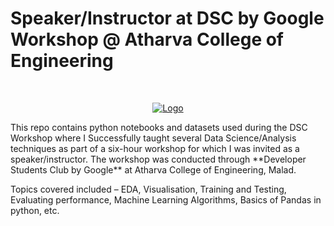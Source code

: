 
<!-- PROJECT LOGO -->

<h1>Speaker/Instructor at DSC by Google Workshop @ Atharva College of Engineering</h1>

<br />
<p align="center">
  <a href="https://github.com/reubence/Google-DSC-Workshop-2020">
    <img src="https://cdn.hashnode.com/res/hashnode/image/upload/v1563888018200/lJaohMmyY.png" alt="Logo" >
  </a>

  <p >
This repo contains python notebooks and datasets used during the DSC Workshop where I Successfully taught several Data Science/Analysis techniques as part of a six-hour workshop for which I was invited as a speaker/instructor. The workshop was conducted through **Developer Students Club by Google** at Atharva College of Engineering, Malad.

Topics covered included – EDA, Visualisation, Training and Testing, Evaluating performance, Machine Learning Algorithms, Basics of Pandas in python, etc. 
    <br />
    <br />
  </p>
</p>

